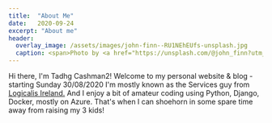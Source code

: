 ```yaml
---
title:  "About Me"
date:   2020-09-24
excerpt: "About me"
header:
  overlay_image: /assets/images/john-finn--RU1NEhEUfs-unsplash.jpg
  caption: <span>Photo by <a href="https://unsplash.com/@john_finn?utm_source=unsplash&amp;utm_medium=referral&amp;utm_content=creditCopyText">John Finn</a> on <a href="https://unsplash.com/s/photos/ireland?utm_source=unsplash&amp;utm_medium=referral&amp;utm_content=creditCopyText">Unsplash</a></span>
---
```

Hi there, I'm Tadhg Cashman2!
Welcome to my personal website & blog - starting Sunday 30/08/2020
I'm mostly known as the Services guy from <a href="http://www.ie.logicalis.com">Logicalis Ireland.</a>
And I enjoy a bit of amateur coding using Python, Django, Docker, mostly on Azure.
That's when I can shoehorn in some spare time away from raising my 3 kids!		

